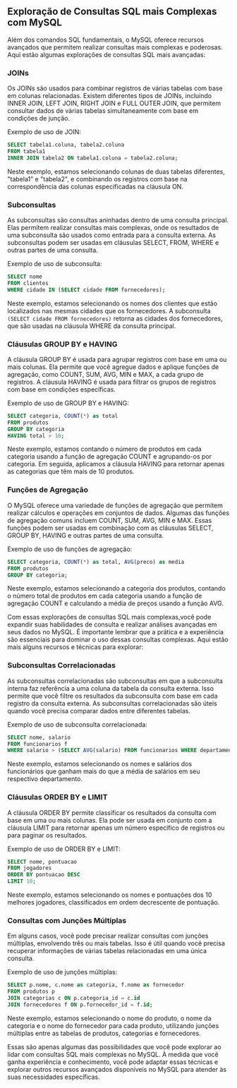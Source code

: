 ## Exploração de Consultas SQL mais Complexas com MySQL

Além dos comandos SQL fundamentais, o MySQL oferece recursos avançados que permitem realizar consultas mais complexas e poderosas. Aqui estão algumas explorações de consultas SQL mais avançadas:

### JOINs

Os JOINs são usados para combinar registros de várias tabelas com base em colunas relacionadas. Existem diferentes tipos de JOINs, incluindo INNER JOIN, LEFT JOIN, RIGHT JOIN e FULL OUTER JOIN, que permitem consultar dados de várias tabelas simultaneamente com base em condições de junção.

Exemplo de uso de JOIN:

```sql
SELECT tabela1.coluna, tabela2.coluna
FROM tabela1
INNER JOIN tabela2 ON tabela1.coluna = tabela2.coluna;
```

Neste exemplo, estamos selecionando colunas de duas tabelas diferentes, "tabela1" e "tabela2", e combinando os registros com base na correspondência das colunas especificadas na cláusula ON.

### Subconsultas

As subconsultas são consultas aninhadas dentro de uma consulta principal. Elas permitem realizar consultas mais complexas, onde os resultados de uma subconsulta são usados como entrada para a consulta externa. As subconsultas podem ser usadas em cláusulas SELECT, FROM, WHERE e outras partes de uma consulta.

Exemplo de uso de subconsulta:

```sql
SELECT nome
FROM clientes
WHERE cidade IN (SELECT cidade FROM fornecedores);
```

Neste exemplo, estamos selecionando os nomes dos clientes que estão localizados nas mesmas cidades que os fornecedores. A subconsulta `(SELECT cidade FROM fornecedores)` retorna as cidades dos fornecedores, que são usadas na cláusula WHERE da consulta principal.

### Cláusulas GROUP BY e HAVING

A cláusula GROUP BY é usada para agrupar registros com base em uma ou mais colunas. Ela permite que você agregue dados e aplique funções de agregação, como COUNT, SUM, AVG, MIN e MAX, a cada grupo de registros. A cláusula HAVING é usada para filtrar os grupos de registros com base em condições específicas.

Exemplo de uso de GROUP BY e HAVING:

```sql
SELECT categoria, COUNT(*) as total
FROM produtos
GROUP BY categoria
HAVING total > 10;
```

Neste exemplo, estamos contando o número de produtos em cada categoria usando a função de agregação COUNT e agrupando-os por categoria. Em seguida, aplicamos a cláusula HAVING para retornar apenas as categorias que têm mais de 10 produtos.

### Funções de Agregação

O MySQL oferece uma variedade de funções de agregação que permitem realizar cálculos e operações em conjuntos de dados. Algumas das funções de agregação comuns incluem COUNT, SUM, AVG, MIN e MAX. Essas funções podem ser usadas em combinação com as cláusulas SELECT, GROUP BY, HAVING e outras partes de uma consulta.

Exemplo de uso de funções de agregação:

```sql
SELECT categoria, COUNT(*) as total, AVG(preco) as media
FROM produtos
GROUP BY categoria;
```

Neste exemplo, estamos selecionando a categoria dos produtos, contando o número total de produtos em cada categoria usando a função de agregação COUNT e calculando a média de preços usando a função AVG.

Com essas explorações de consultas SQL mais complexas,você pode expandir suas habilidades de consulta e realizar análises avançadas em seus dados no MySQL. É importante lembrar que a prática e a experiência são essenciais para dominar o uso dessas consultas complexas. Aqui estão mais alguns recursos e técnicas para explorar:

### Subconsultas Correlacionadas

As subconsultas correlacionadas são subconsultas em que a subconsulta interna faz referência a uma coluna da tabela da consulta externa. Isso permite que você filtre os resultados da subconsulta com base em cada registro da consulta externa. As subconsultas correlacionadas são úteis quando você precisa comparar dados entre diferentes tabelas.

Exemplo de uso de subconsulta correlacionada:

```sql
SELECT nome, salario
FROM funcionarios f
WHERE salario > (SELECT AVG(salario) FROM funcionarios WHERE departamento = f.departamento);
```

Neste exemplo, estamos selecionando os nomes e salários dos funcionários que ganham mais do que a média de salários em seu respectivo departamento.

### Cláusulas ORDER BY e LIMIT

A cláusula ORDER BY permite classificar os resultados da consulta com base em uma ou mais colunas. Ela pode ser usada em conjunto com a cláusula LIMIT para retornar apenas um número específico de registros ou para paginar os resultados.

Exemplo de uso de ORDER BY e LIMIT:

```sql
SELECT nome, pontuacao
FROM jogadores
ORDER BY pontuacao DESC
LIMIT 10;
```

Neste exemplo, estamos selecionando os nomes e pontuações dos 10 melhores jogadores, classificados em ordem decrescente de pontuação.

### Consultas com Junções Múltiplas

Em alguns casos, você pode precisar realizar consultas com junções múltiplas, envolvendo três ou mais tabelas. Isso é útil quando você precisa recuperar informações de várias tabelas relacionadas em uma única consulta.

Exemplo de uso de junções múltiplas:

```sql
SELECT p.nome, c.nome as categoria, f.nome as fornecedor
FROM produtos p
JOIN categorias c ON p.categoria_id = c.id
JOIN fornecedores f ON p.fornecedor_id = f.id;
```

Neste exemplo, estamos selecionando o nome do produto, o nome da categoria e o nome do fornecedor para cada produto, utilizando junções múltiplas entre as tabelas de produtos, categorias e fornecedores.

Essas são apenas algumas das possibilidades que você pode explorar ao lidar com consultas SQL mais complexas no MySQL. À medida que você ganha experiência e conhecimento, você pode adaptar essas técnicas e explorar outros recursos avançados disponíveis no MySQL para atender às suas necessidades específicas.
